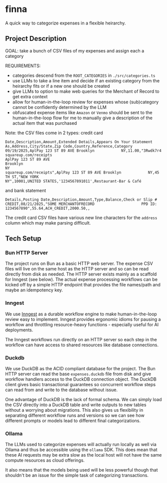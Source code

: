 # finna

A quick way to categorize expenses in a flexible heirarchy.

## Project Description

GOAL: take a bunch of CSV files of my expenses and assign each a category

REQUIREMENTS:
- categories descend from the `ROOT_CATEGORIES` in `./src/categories.ts`
- use LLMs to take a line item and decide if an existing category from the heirarchy fits or if a new one should be created
- give LLMs to option to make web queries for the Merchant of Record to get extra context
- allow for human-in-the-loop review for expenses whose (sub)category cannot be confidently determined by the LLM
- obfuscated expense items like `Amazon` or `Venmo` should be sent to the human-in-the-loop flow for me to manually give a description of the actual item that was purchased

Note: the CSV files come in 2 types: credit card

```csv
Date,Description,Amount,Extended Details,Appears On Your Statement As,Address,City/State,Zip Code,Country,Reference,Category
09/19/2025,AplPay 123 ST 89 AVE Brooklyn            NY,11.00,"3Rwdk7r4 squareup.com/receipts
AplPay 123 ST 89 AVE
Brooklyn
NY
squareup.com/receipts",AplPay 123 ST 89 AVE Brooklyn            NY,45 TH ST,"NEW YORK
NY",10001,UNITED STATES,'1234567891011',Restaurant-Bar & Café
```

and bank statement

```csv
Details,Posting Date,Description,Amount,Type,Balance,Check or Slip #
CREDIT,08/21/2025,"SOME MERCHANTOFRECORD                     PPD ID: 1234567890",55.64,ACH_CREDIT,2000.50,,
```

The credit card CSV files have various new line characters for the `address` column which may make parsing difficult.

## Tech Setup

### Bun HTTP Server

The project runs on Bun as a basic HTTP web server. The expense CSV files will live on the same host as the HTTP server and so can be read directly from disk as needed. The HTTP server exists mainly as a scaffold for Inngest (see below). The actual expense processing workflows can be kicked off by a simple HTTP endpoint that provides the file names/path and maybe an idempotency key.

### Inngest

We use [Inngest](https://www.inngest.com/) as a durable workflow engine to make human-in-the-loop review easy to implement. Inngest provides ergonomic idioms for pausing a workflow and throttling resource-heavy functions - especially useful for AI deployments.

The Inngest workflows run directly on an HTTP server so each step in the workflow can have access to shared resources like database connections.

### Duckdb

We use DuckDB as the ACID compliant database for the project. The Bun HTTP server can read the base `expenses.duckdb` file from disk and give workflow handlers access to the DuckDB connection object. The DuckDB client gives basic transactional guarantees so concurrent workflow steps can read from and write to the database without issue.

One advantage of DuckDB is the lack of formal schema. We can simply load the CSV directly into a DuckDB table and write outputs to new tables without a worrying about migrations. This also gives us flexibility in separating different workflow runs and versions so we can see how different prompts or models lead to different final categorizations.

### Ollama

The LLMs used to categorize expenses will actually run locally as well via Ollama and thus be accessible using the `ollama` SDK. This does mean that these AI requests may be extra slow as the local host will not have the same compute resources as cloud offerings.

It also means that the models being used will be less powerful though that shouldn't be an issue for the simple task of categorizing transactions.
